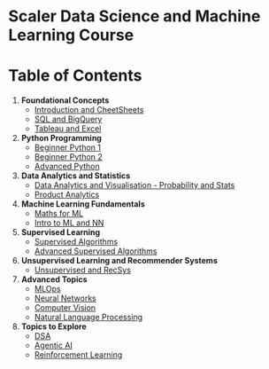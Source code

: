# Scaler Data Science and Machine Learning Course

# Table of Contents

1.  **Foundational Concepts**
    *   [Introduction and CheetSheets](#introduction-and-cheetsheets)
    *   [SQL and BigQuery](#sql-and-bigquery)
    *   [Tableau and Excel](#tableau-and-excel)
2.  **Python Programming**
    *   [Beginner Python 1](#beginner-python-1)
    *   [Beginner Python 2](#beginner-python-2)
    *   [Advanced Python](#advanced-python)
3.  **Data Analytics and Statistics**
    *   [Data Analytics and Visualisation - Probability and Stats](#data-analytics-and-visualisation---probability-and-stats)
    *   [Product Analytics](#product-analytics)
4.  **Machine Learning Fundamentals**
    *   [Maths for ML](#maths-for-ml)
    *   [Intro to ML and NN](#intro-to-ml-and-nn)
5.  **Supervised Learning**
    *   [Supervised Algorithms](#supervised-algorithms)
    *   [Advanced Supervised Algorithms](#advanced-supervised-algorithms)
6.  **Unsupervised Learning and Recommender Systems**
    *   [Unsupervised and RecSys](#unsupervised-and-recsys)
7.  **Advanced Topics**
    *   [MLOps](#mlops)
    *   [Neural Networks](#neural-networks)
    *   [Computer Vision](#computer-vision)
    *   [Natural Language Processing](#natural-language-processing)
8. **Topics to Explore**
    * [DSA](#dsa)
    * [Agentic AI](#agentic-ai)
    * [Reinforcement Learning](#reinforcement-learning)